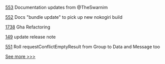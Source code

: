 
[553](https://github.com/hyperledger/firefly/pull/553) Documentation updates from @TheSwarnim

[552](https://github.com/hyperledger/firefly/pull/552) Docs "bundle update" to pick up new nokogiri build

[1738](https://github.com/hyperledger/indy-node/pull/1738) Gha Refactoring

[149](https://github.com/hyperledger-labs/fabric-operations-console/pull/149) update release note

[551](https://github.com/hyperledger/firefly/pull/551) Roll requestConflictEmptyResult from Group to Data and Message too


[See more >>>](https://start-here.hyperledger.org/pull-requests)
